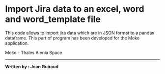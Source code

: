 # Import Jira data to an excel, word and word_template file

This code allows to import jira data which are in JSON format to a pandas 
dataframe. This part of program has been developed for the Moko application.

Moko - Thales Alenia Space 

---

**Written by : Jean Guiraud**
